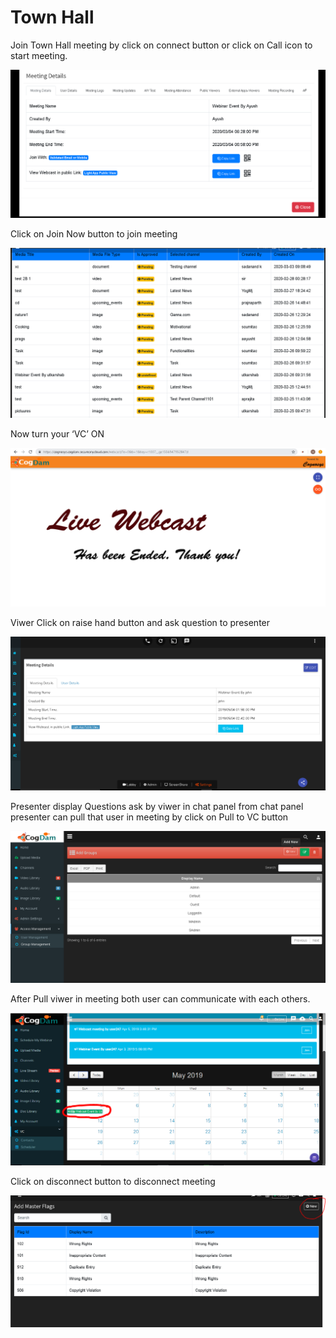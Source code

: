 # Town Hall

Join Town Hall meeting by click on connect button or click on Call icon to start meeting.

![](../../.gitbook/assets/image%20%28245%29.png)

Click on Join Now button to join meeting

![](../../.gitbook/assets/image%20%28239%29.png)

Now turn your ‘VC’ ON

![](../../.gitbook/assets/image%20%28150%29.png)

Viwer Click on raise hand button and ask question to presenter

![](../../.gitbook/assets/image%20%2818%29.png)

Presenter display Questions ask by viwer in chat panel from chat panel presenter can pull that user in meeting by click on Pull to VC button

![](../../.gitbook/assets/image%20%28242%29.png)

After Pull viwer in meeting both user can communicate with each others.

![](../../.gitbook/assets/image%20%28206%29.png)

Click on disconnect button to disconnect meeting

![](../../.gitbook/assets/image%20%28215%29.png)


